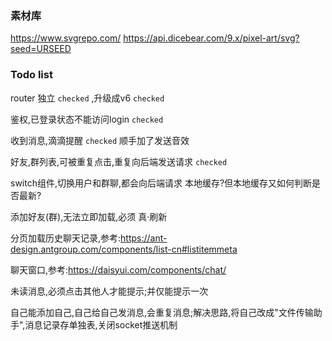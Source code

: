 ### 素材库 
https://www.svgrepo.com/
https://api.dicebear.com/9.x/pixel-art/svg?seed=URSEED

### Todo list
router 独立  `checked` ,升级成v6 `checked`

鉴权,已登录状态不能访问login  `checked` 

收到消息,滴滴提醒  `checked` 顺手加了发送音效

好友,群列表,可被重复点击,重复向后端发送请求 `checked`

switch组件,切换用户和群聊,都会向后端请求 本地缓存?但本地缓存又如何判断是否最新?


添加好友(群),无法立即加载,必须 真·刷新


分页加载历史聊天记录,参考:https://ant-design.antgroup.com/components/list-cn#listitemmeta

聊天窗口,参考:https://daisyui.com/components/chat/

未读消息,必须点击其他人才能提示;并仅能提示一次

自己能添加自己,自己给自己发消息,会重复消息;解决思路,将自己改成"文件传输助手",消息记录存单独表,关闭socket推送机制
